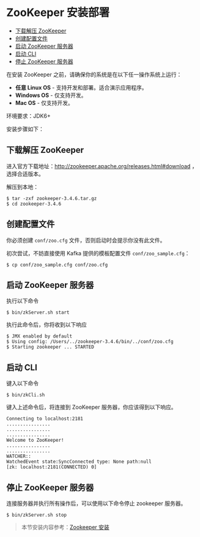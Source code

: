 # ZooKeeper 安装部署

<!-- TOC depthFrom:2 depthTo:3 -->

- [下载解压 ZooKeeper](#下载解压-zookeeper)
- [创建配置文件](#创建配置文件)
- [启动 ZooKeeper 服务器](#启动-zookeeper-服务器)
- [启动 CLI](#启动-cli)
- [停止 ZooKeeper 服务器](#停止-zookeeper-服务器)

<!-- /TOC -->

在安装 ZooKeeper 之前，请确保你的系统是在以下任一操作系统上运行：

- **任意 Linux OS** - 支持开发和部署。适合演示应用程序。
- **Windows OS** - 仅支持开发。
- **Mac OS** - 仅支持开发。

环境要求：JDK6+

安装步骤如下：

## 下载解压 ZooKeeper

进入官方下载地址：http://zookeeper.apache.org/releases.html#download ，选择合适版本。

解压到本地：

```
$ tar -zxf zookeeper-3.4.6.tar.gz
$ cd zookeeper-3.4.6
```

## 创建配置文件

你必须创建 `conf/zoo.cfg` 文件，否则启动时会提示你没有此文件。

初次尝试，不妨直接使用 Kafka 提供的模板配置文件 `conf/zoo_sample.cfg`：

```
$ cp conf/zoo_sample.cfg conf/zoo.cfg
```

## 启动 ZooKeeper 服务器

执行以下命令

```
$ bin/zkServer.sh start
```

执行此命令后，你将收到以下响应

```
$ JMX enabled by default
$ Using config: /Users/../zookeeper-3.4.6/bin/../conf/zoo.cfg
$ Starting zookeeper ... STARTED
```

## 启动 CLI

键入以下命令

```
$ bin/zkCli.sh
```

键入上述命令后，将连接到 ZooKeeper 服务器，你应该得到以下响应。

```
Connecting to localhost:2181
................
................
................
Welcome to ZooKeeper!
................
................
WATCHER::
WatchedEvent state:SyncConnected type: None path:null
[zk: localhost:2181(CONNECTED) 0]
```

## 停止 ZooKeeper 服务器

连接服务器并执行所有操作后，可以使用以下命令停止 zookeeper 服务器。

```
$ bin/zkServer.sh stop
```

> 本节安装内容参考：[Zookeeper 安装](https://www.w3cschool.cn/zookeeper/zookeeper_installation.html)
